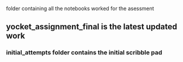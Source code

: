 folder containing all the notebooks worked for the asessment

## yocket_assignment_final is the latest updated work 

### initial_attempts folder contains the initial scribble pad 

